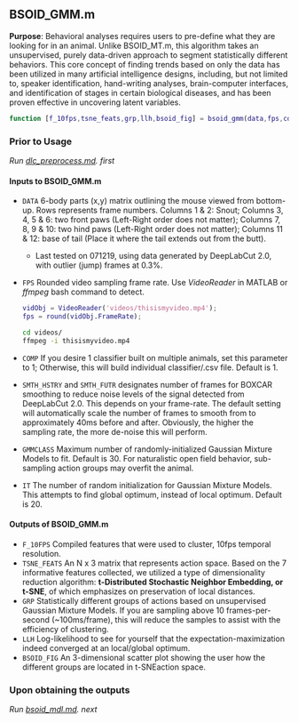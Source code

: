 ## BSOID_GMM.m
**Purpose**: Behavioral analyses requires users to pre-define what they are looking for in an animal. Unlike BSOID_MT.m, this algorithm takes an unsupervised, purely data-driven approach to segment statistically different behaviors. This core concept of finding trends based on only the data has been utilized in many artificial intelligence designs, including, but not limited to, speaker identification, hand-writing analyses, brain-computer interfaces, and identification of stages in certain biological diseases, and has been proven effective in uncovering latent variables.

```matlab
function [f_10fps,tsne_feats,grp,llh,bsoid_fig] = bsoid_gmm(data,fps,comp,smth_hstry,smth_futr,gmmclass,it)
```

### Prior to Usage

*Run [dlc_preprocess.md](dlc_preprocess.md). first*

#### Inputs to BSOID_GMM.m

- `DATA`    6-body parts (x,y) matrix outlining the mouse viewed from bottom-up. Rows represents frame numbers. Columns 1 & 2: Snout; Columns 3, 4, 5 & 6: two front paws (Left-Right order does not matter); Columns 7, 8, 9 & 10: two hind paws (Left-Right order does not matter); Columns 11 & 12: base of tail (Place it where the tail extends out from the butt). 

  - Last tested on 071219, using data generated by DeepLabCut 2.0, with outlier (jump) frames at 0.3%.

- `FPS`    Rounded video sampling frame rate. Use *VideoReader* in MATLAB or *ffmpeg* bash command to detect. 

  ```matlab
  vidObj = VideoReader('videos/thisismyvideo.mp4');
  fps = round(vidObj.FrameRate);
  ```

  ```bash
  cd videos/
  ffmpeg -i thisismyvideo.mp4
  ```

  

- `COMP`    If you desire 1 classifier built on multiple animals, set this parameter to 1; Otherwise, this will build individual classifier/.csv file. Default is 1. 

- `SMTH_HSTRY`   and `SMTH_FUTR`   designates number of frames for BOXCAR smoothing to reduce noise levels of the signal detected from DeepLabCut 2.0. This depends on your frame-rate. The default setting will automatically scale the number of frames to smooth from to approximately 40ms before and after. Obviously, the higher the sampling rate, the more de-noise this will perform.

- `GMMCLASS`    Maximum number of randomly-initialized Gaussian Mixture Models to fit. Default is 30. For naturalistic open field behavior, sub-sampling action groups may overfit the animal.

- `IT`  The number of random initialization for Gaussian Mixture Models. This attempts to find global optimum, instead of local optimum. Default is 20.

#### Outputs of BSOID_GMM.m

- `F_10FPS`    Compiled features that were used to cluster, 10fps temporal resolution.
- `TSNE_FEATS`    An N x 3 matrix that represents action space. Based on the 7 informative features collected, we utilized a type of dimensionality reduction algorithm: **t-Distributed Stochastic Neighbor Embedding, or t-SNE**, of which emphasizes on preservation of local distances. 
- `GRP`    Statistically different groups of actions based on unsupervised Gaussian Mixture Models. If you are sampling above 10 frames-per-second (~100ms/frame), this will reduce the samples to assist with the efficiency of clustering.
- `LLH`    Log-likelihood to see for yourself that the expectation-maximization indeed converged at an local/global optimum.
- `BSOID_FIG`    An 3-dimensional scatter plot showing the user how the different groups are located in t-SNEaction space.

### Upon obtaining the outputs
*Run [bsoid_mdl.md](bsoid_mdl.md). next*
